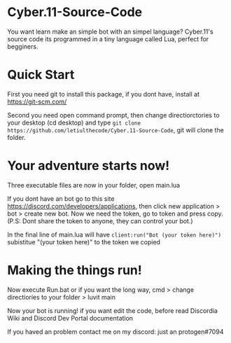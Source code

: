 # Cyber.11-Source-Code
You want learn make an simple bot with an simpel language? Cyber.11's source code its programmed in a tiny language called Lua, perfect for begginers.

# Quick Start

First you need git to install this package, if you dont have, install at https://git-scm.com/

Second you need open command prompt, then change directiorctories to your desktop (cd desktop) and type ```git clone https://github.com/letiulthecode/Cyber.11-Source-Code```, git will clone the folder.

# Your adventure starts now!
Three executable files are now in your folder, open main.lua

If you dont have an bot go to this site https://discord.com/developers/applications, then click new application > bot > create new bot. Now we need the token, go to token and press copy. (P.S: Dont share the token to anyone, they can control your bot.)

In the final line of main.lua will have ```client:run("Bot (your token here)")``` subistitue "(your token here)" to the token we copied

# Making the things run!

Now execute Run.bat or if you want the long way, cmd > change directiories to your folder > luvit main

Now your bot is running! if you want edit the code, before read Discordia Wiki and Discord Dev Portal documentation

If you haved an problem contact me on my discord: just an protogen#7094
